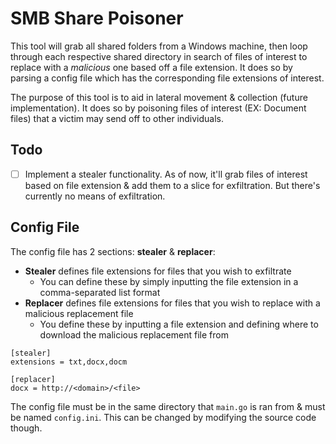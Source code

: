 # SMB Share Poisoner

This tool will grab all shared folders from a Windows machine, then loop through each respective shared directory in search of files of interest to replace with a *malicious* one based off a file extension. It does so by parsing a config file which has the corresponding file extensions of interest.

The purpose of this tool is to aid in lateral movement & collection (future implementation). It does so by poisoning files of interest (EX: Document files) that a victim may send off to other individuals.

## Todo

- [ ] Implement a stealer functionality. As of now, it'll grab files of interest based on file extension & add them to a slice for exfiltration. But there's currently no means of exfiltration.

## Config File

The config file has 2 sections: **stealer** & **replacer**:

* **Stealer** defines file extensions for files that you wish to exfiltrate
	* You can define these by simply inputting the file extension in a comma-separated list format
* **Replacer** defines file extensions for files that you wish to replace with a malicious replacement file
	* You define these by inputting a file extension and defining where to download the malicious replacement file from

```
[stealer]
extensions = txt,docx,docm 

[replacer]
docx = http://<domain>/<file>
```

The config file must be in the same directory that `main.go` is ran from & must be named `config.ini`. This can be changed by modifying the source code though.
